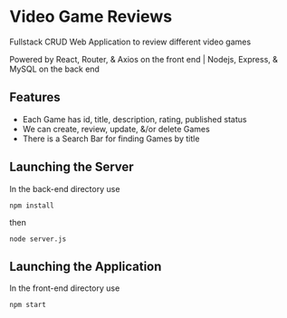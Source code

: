 # Video Game Reviews
Fullstack CRUD Web Application to review different video games

Powered by React, Router, & Axios on the front end | Nodejs, Express, & MySQL on the back end

## Features
  - Each Game has id, title, description, rating, published status
  - We can create, review, update, &/or delete Games
  - There is a Search Bar for finding Games by title

## Launching the Server
In the back-end directory use

    npm install

then

    node server.js

## Launching the Application
In the front-end directory use

    npm start